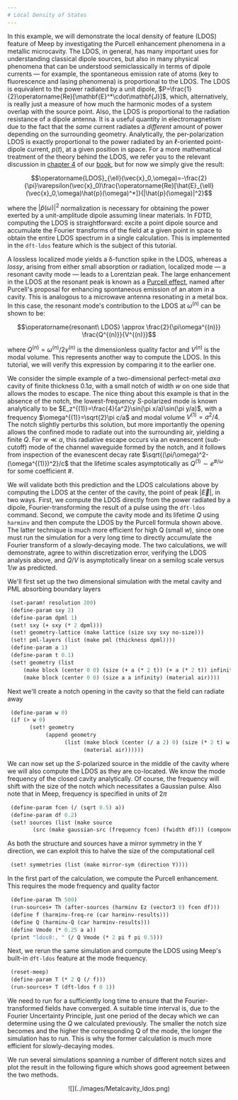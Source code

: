 ```yaml
---
# Local Density of States
---
```


In this example, we will demonstrate the local density of feature (LDOS) feature of Meep by investigating the Purcell enhancement phenomena in a metallic microcavity. The LDOS, in general, has many important uses for understanding classical dipole sources, but also in many physical phenomena that can be understood semiclassically in terms of dipole currents &mdash; for example, the spontaneous emission rate of atoms (key to fluorescence and lasing phenomena) is proportional to the LDOS. The LDOS is equivalent to the power radiated by a unit dipole, $P=\frac{1}{2}\operatorname{Re}[\mathbf{E}^*\cdot\mathbf{J}]$, which, alternatively, is really just a measure of how much the harmonic modes of a system overlap with the source point. Also, the LDOS is proportional to the radiation resistance of a dipole antenna. It is a useful quantity in electromagnetism due to the fact that the <i>same</i> current radiates a <i>different</i> amount of power depending on the surrounding geometry. Analytically, the per-polarization LDOS is exactly proportional to the power radiated by an $\ell$-oriented point-dipole current, $p(t)$, at a given position in space. For a more mathematical treatment of the theory behind the LDOS, we refer you to the relevant discussion in [chapter 4](http://arxiv.org/abs/1301.5366) of our [book](http://www.artechhouse.com/Main/Books/Advances-in-FDTD-Computational-Electrodynamics-Pho-2011.aspx), but for now we simply give the result:

$$\operatorname{LDOS}_{\ell}(\vec{x}_0,\omega)=-\frac{2}{\pi}\varepsilon(\vec{x}_0)\frac{\operatorname{Re}[\hat{E}_{\ell}(\vec{x}_0,\omega)\hat{p}(\omega)^*]}{|\hat{p}(\omega)|^2}$$

where the $|\hat{p}(\omega)|^2$ normalization is necessary for obtaining the power exerted by a unit-amplitude dipole assuming linear materials. In FDTD, computing the LDOS is straightforward: excite a point dipole source and accumulate the Fourier transforms of the field at a given point in space to obtain the entire LDOS spectrum in a single calculation. This is implemented in the `dft-ldos` feature which is the subject of this tutorial.

A lossless localized mode yields a δ-function spike in the LDOS, whereas a <i>lossy</i>, arising from either small absorption or radiation, localized mode &mdash; a resonant cavity mode &mdash; leads to a Lorentzian peak. The large enhancement in the LDOS at the resonant peak is known as a [Purcell effect](https://en.wikipedia.org/wiki/_Purcell_effect), named after Purcell's proposal for enhancing spontaneous emission of an atom in a cavity. This is analogous to a microwave antenna resonating in a metal box. In this case, the resonant mode's contribution to the LDOS at $\omega^{(n)}$ can be shown to be:

$$\operatorname{resonant\ LDOS} \approx \frac{2}{\pi\omega^{(n)}} \frac{Q^{(n)}}{V^{(n)}}$$

where $Q^{(n)}=\omega^{(n)}/2\gamma^{(n)}$ is the dimensionless quality factor and $V^{(n)}$ is the modal volume. This represents another way to compute the LDOS. In this tutorial, we will verify this expression by comparing it to the earlier one.

We consider the simple example of a two-dimensional perfect-metal $a$x$a$ cavity of finite thickness 0.1$a$, with a small notch of width $w$ on one side that allows the modes to escape. The nice thing about this example is that in the absence of the notch, the lowest-frequency *S*-polarized mode is known analytically to be $E_z^{(1)}=\frac{4}{a^2}\sin(\pi x/a)\sin(\pi y/a)$, with a frequency $\omega^{(1)}=\sqrt{2}\pi c/a$ and modal volume $V^{(1)}=a^2/4$. The notch slightly perturbs this solution, but more importantly the opening allows the confined mode to radiate out into the surrounding air, yielding a finite $Q$. For $w \ll a$, this radiative escape occurs via an evanescent (sub-cutoff) mode of the channel waveguide formed by the notch, and it follows from inspection of the evanescent decay rate $\sqrt{(\pi/\omega)^2-(\omega^{(1)})^2}/c$ that the lifetime scales asymptotically as $Q^{(1)} \sim e^{\#/\omega}$ for some coefficient \#.

We will validate both this prediction and the LDOS calculations above by computing the LDOS at the center of the cavity, the point of peak $|\vec{E}|$, in two ways. First, we compute the LDOS directly from the power radiated by a dipole, Fourier-transforming the result of a pulse using the `dft-ldos` command. Second, we compute the cavity mode and its lifetime $Q$ using `harminv` and then compute the LDOS by the Purcell formula shown above. The latter technique is much more efficient for high Q (small $w$), since one must run the simulation for a very long time to directly accumulate the Fourier transform of a slowly-decaying mode. The two calculations, we will demonstrate, agree to within discretization error, verifying the LDOS analysis above, and $Q/V$ is asymptotically linear on a semilog scale versus $1/w$ as predicted.

We'll first set up the two dimensional simulation with the metal cavity and PML absorbing boundary layers

```scm
 (set-param! resolution 200)
 (define-param sxy 2)
 (define-param dpml 1)
 (set! sxy (+ sxy (* 2 dpml)))
 (set! geometry-lattice (make lattice (size sxy sxy no-size)))
 (set! pml-layers (list (make pml (thickness dpml))))
 (define-param a 1)
 (define-param t 0.1)
 (set! geometry (list 
     (make block (center 0 0) (size (+ a (* 2 t)) (+ a (* 2 t)) infinity) (material metal))
     (make block (center 0 0) (size a a infinity) (material air))))
```

Next we'll create a notch opening in the cavity so that the field can radiate away

```scm
 (define-param w 0)
 (if (> w 0)
       (set! geometry
            (append geometry
                  (list (make block (center (/ a 2) 0) (size (* 2 t) w infinity)
                        (material air))))))
```

We can now set up the *S*-polarized source in the middle of the cavity where we will also compute the LDOS as they are co-located. We know the mode frequency of the closed cavity analytically. Of course, the frequency will shift with the size of the notch which necessitates a Gaussian pulse. Also note that in Meep, frequency is specified in units of $2\pi$

```scm
 (define-param fcen (/ (sqrt 0.5) a))
 (define-param df 0.2)
 (set! sources (list (make source
        (src (make gaussian-src (frequency fcen) (fwidth df))) (component Ez) (center 0 0))))
```

As both the structure and sources have a mirror symmetry in the Y direction, we can exploit this to halve the size of the computational cell

```scm
 (set! symmetries (list (make mirror-sym (direction Y))))
```

In the first part of the calculation, we compute the Purcell enhancement. This requires the mode frequency and quality factor

```scm
 (define-param Th 500)
 (run-sources+ Th (after-sources (harminv Ez (vector3 0) fcen df)))
 (define f (harminv-freq-re (car harminv-results)))
 (define Q (harminv-Q (car harminv-results)))
 (define Vmode (* 0.25 a a))
 (print "ldos0:, " (/ Q Vmode (* 2 pi f pi 0.5)))
```

Next, we rerun the same simulation and compute the LDOS using Meep's built-in `dft-ldos` feature at the mode frequency.

```scm
 (reset-meep)
 (define-param T (* 2 Q (/ f)))
 (run-sources+ T (dft-ldos f 0 1))
```

We need to run for a sufficiently long time to ensure that the Fourier-transformed fields have converged. A suitable time interval is, due to the Fourier Uncertainty Principle, just one period of the decay which we can determine using the $Q$ we calculated previously. The smaller the notch size becomes and the higher the corresponding Q of the mode, the longer the simulation has to run. This is why the former calculation is much more efficient for slowly-decaying modes.

We run several simulations spanning a number of different notch sizes and plot the result in the following figure which shows good agreement between the two methods.

<center>
![](../images/Metalcavity_ldos.png)
</center>